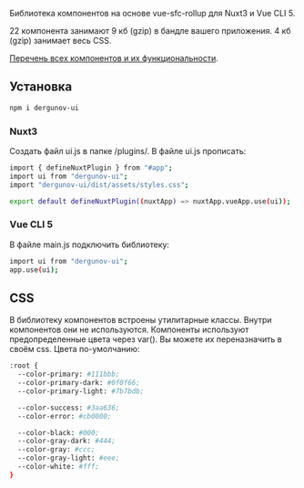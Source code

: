 Библиотека компонентов на основе vue-sfc-rollup для Nuxt3 и Vue CLI 5.

22 компонента занимают 9 кб (gzip) в бандле вашего приложения. 4 кб (gzip) занимает весь CSS.

[Перечень всех компонентов и их функциональности](https://ui.dergunov.com).

## Установка

```sh
npm i dergunov-ui
```

### Nuxt3

Создать файл ui.js в папке /plugins/. В файле ui.js прописать:

```sh
import { defineNuxtPlugin } from "#app";
import ui from "dergunov-ui";
import "dergunov-ui/dist/assets/styles.css";

export default defineNuxtPlugin((nuxtApp) => nuxtApp.vueApp.use(ui));
```

### Vue CLI 5

В файле main.js подключить библиотеку:

```sh
import ui from "dergunov-ui";
app.use(ui);
```

## CSS

В библиотеку компонентов встроены утилитарные классы. Внутри компонентов они не используются.
Компоненты используют предопределенные цвета через var(). Вы можете их переназначить в своём css.
Цвета по-умолчанию:

```sh
:root {
  --color-primary: #111bbb;
  --color-primary-dark: #0f0f66;
  --color-primary-light: #7b7bdb;

  --color-success: #3aa636;
  --color-error: #cb0000;

  --color-black: #000;
  --color-gray-dark: #444;
  --color-gray: #ccc;
  --color-gray-light: #eee;
  --color-white: #fff;
}
```
